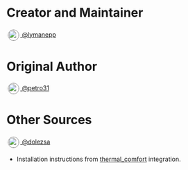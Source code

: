 # Creator and Maintainer
[<img src="https://github.com/lymanepp.png" style="margin: 0.2em; vertical-align: middle; border-radius: 50%;border: solid 0.1px grey;" width="24"/> @lymanepp](https://github.com/lymanepp)

# Original Author
[<img src="https://github.com/petro31.png" style="margin: 0.2em; vertical-align: middle; border-radius: 50%;border: solid 0.1px grey;" width="24"/> @petro31](https://github.com/petro31)

# Other Sources
[<img src="https://github.com/dolezsa.png" style="margin: 0.2em; vertical-align: middle; border-radius: 50%;border: solid 0.1px grey;" width="24"/> @dolezsa](https://github.com/dolezsa)
* Installation instructions from [thermal_comfort](https://github.com/dolezsa/thermal_comfort) integration.
